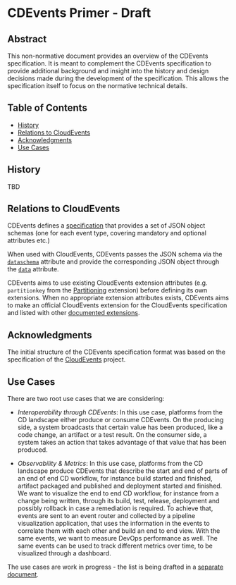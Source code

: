 <!--
---
linkTitle: "Primer"
weight: 20
description: >
    A CDEvents primer
---
-->
# CDEvents Primer - Draft

## Abstract

This non-normative document provides an overview of the CDEvents specification. It is meant to complement the CDEvents specification to provide additional background and insight into the history and design decisions made during the development of the specification. This allows the specification itself to focus on the normative technical details.

## Table of Contents

<!-- toc -->
- [History](#history)
- [Relations to CloudEvents](#relations-to-cloudevents)
- [Acknowledgments](#acknowledgments)
- [Use Cases](#use-cases)
<!-- /toc -->

## History

TBD

## Relations to CloudEvents

CDEvents defines a [specification](./cloudevents-binding.md) that provides a set
of JSON object schemas (one for each event type, covering mandatory and optional
attributes etc.)

When used with CloudEvents, CDEvents passes the JSON schema  via the
[`dataschema`](https://github.com/cloudevents/spec/blob/v1.0.1/spec.md#dataschema)
attribute and provide the corresponding JSON object through the
[`data`](https://github.com/cloudevents/spec/blob/v1.0.1/spec.md#event-data)
attribute.

CDEvents aims to use existing CloudEvents extension attributes (e.g.
`partitionkey` from the
[Partitioning](https://github.com/cloudevents/spec/blob/v1.0.1/extensions/partitioning.md)
extension) before defining its own extensions. When no appropriate extension
attributes exists, CDEvents aims to make an official CloudEvents extension for
the CloudEvents specification and listed with other [documented
extensions](https://github.com/cloudevents/spec/blob/v1.0.1/documented-extensions.md).

## Acknowledgments

The initial structure of the CDEvents specification format was based on the specification of the [CloudEvents](https://github.com/cloudevents/spec) project.

## Use Cases

There are two root use cases that we are considering:

- *Interoperability through CDEvents*: In this use case, platforms from the CD landscape either produce
  or consume CDEvents. On the producing side, a system broadcasts that certain value has been produced,
  like a code change, an artifact or a test result. On the consumer side, a system takes an action that
  takes advantage of that value that has been produced.

- *Observability & Metrics*: In this use case, platforms from the CD landscape produce CDEvents that describe
  the start and end of parts of an end of end CD workflow, for instance build started and finished, artifact
  packaged and published and deployment started and finished. We want to visualize the end to end CD workflow,
  for instance from a change being written, through its build, test, release, deployment and possibly rollback
  in case a remediation is required. To achieve that, events are sent to an event router and collected
  by a pipeline visualization application, that uses the information in the events to correlate them with each
  other and build an end to end view. With the same events, we want to measure DevOps performance as well.
  The same events can be used to track different metrics over time, to be visualized through a dashboard.

The use cases are work in progress - the list is being drafted in a [separate document](https://hackmd.io/ZCS2KYKZTpKBqhU9PMuCew).
